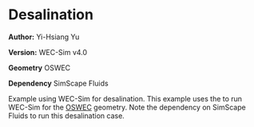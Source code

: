 # Desalination 

**Author:** 	Yi-Hsiang Yu

**Version:**	WEC-Sim v4.0

**Geometry**	OSWEC

**Dependency**	SimScape Fluids


Example using WEC-Sim for desalination. This example uses the to run WEC-Sim for the [OSWEC](http://wec-sim.github.io/WEC-Sim/tutorials.html#oscillating-surge-wec-oswec) geometry. Note the dependency on SimScape Fluids to run this desalination case. 
